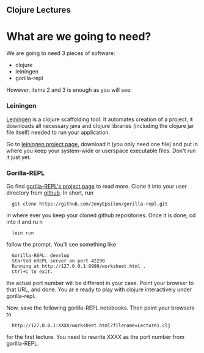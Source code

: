 Clojure Lectures
----------------

What are we going to need?
==========================

We are going to need 3 pieces of software:

* clojure
* leiningen
* gorilla-repl

However, items 2 and 3 is enough as you will see:

### Leiningen

[Leiningen][1] is a clojure scaffolding tool. It automates creation of a project, it downloads all necessary java and clojure libraries (including the clojure jar file itself) needed to run your application.

Go to [leiningen project page][1], download it (you only need one file) and put in where you keep your system-wide or userspace executable files. Don't run it just yet.

### Gorilla-REPL

Go find [gorilla-REPL's project page][2] to read more. Clone it into your user directory from [github][3]. In short, run

      git clone https://github.com/JonyEpsilon/gorilla-repl.git

in where ever you keep your cloned github repositories. Once it is done, cd into it and ru n

      lein run

follow the prompt. You'll see something like

      Gorilla-REPL: develop
      Started nREPL server on port 42290
      Running at http://127.0.0.1:8990/worksheet.html .
      Ctrl+C to exit.

the actual port number will be different in your case. Point your browser to that URL, and done. You ar e ready to play with clojure interactively under gorilla-repl.

Now, save the following gorilla-REPL notebooks. Then point your browsers to 

      http://127.0.0.1:XXXX/worksheet.html?filename=Lecture1.clj 

for the first lecture. You need to rewrite XXXX as the port number from gorilla-REPL.

[1]: http://leiningen.org/
[2]: http://gorilla-repl.org/
[3]: http://github.com

